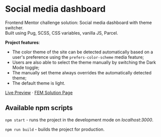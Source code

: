 # Social media dashboard

Frontend Mentor challenge solution: Social media dashboard with theme switcher.<br>
Built using Pug, SCSS, CSS variables, vanilla JS, Parcel.

**Project features**:
- The color theme of the site can be detected automatically based on a user's preference using the `prefers-color-scheme` media feature;
- Users are also able to select the theme manually by switching the Dark Mode toggle;
- The manually set theme always overrides the automatically detected theme;
- The default theme is light.

[Live Preview](https://social-media-dashboard-gamma.now.sh/) · [FEM Solution Page](https://www.frontendmentor.io/solutions/social-media-dashboard-pug-scss-vanilla-js-css-variables-parcel-yRxrSQ3EW)

## Available npm scripts

`npm start` - runs the project in the development mode on *localhost:3000*.

`npm run build` - builds the project for production.
